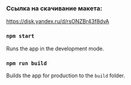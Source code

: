 ### Ссылка на скачивание макета:
https://disk.yandex.ru/d/rsONZBr43f8dvA

### `npm start`
Runs the app in the development mode.

### `npm run build`
Builds the app for production to the `build` folder.